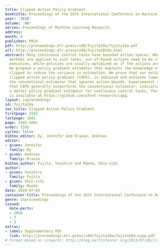 ```yaml
---
title: Clipped Action Policy Gradient
booktitle: Proceedings of the 35th International Conference on Machine Learning
year: '2018'
volume: '80'
series: Proceedings of Machine Learning Research
address: 
month: 0
publisher: PMLR
pdf: http://proceedings.mlr.press/v80/fujita18a/fujita18a.pdf
url: http://proceedings.mlr.press/v80/fujita2018a.html
abstract: Many continuous control tasks have bounded action spaces. When policy gradient
  methods are applied to such tasks, out-of-bound actions need to be clipped before
  execution, while policies are usually optimized as if the actions are not clipped.
  We propose a policy gradient estimator that exploits the knowledge of actions being
  clipped to reduce the variance in estimation. We prove that our estimator, named
  clipped action policy gradient (CAPG), is unbiased and achieves lower variance than
  the conventional estimator that ignores action bounds. Experimental results demonstrate
  that CAPG generally outperforms the conventional estimator, indicating that it is
  a better policy gradient estimator for continuous control tasks. The source code
  is available at https://github.com/pfnet-research/capg.
layout: inproceedings
id: fujita18a
tex_title: Clipped Action Policy Gradient
firstpage: 1592
lastpage: 1601
page: 1592-1601
order: 1592
cycles: false
bibtex_editor: Dy, Jennifer and Krause, Andreas
editor:
- given: Jennifer
  family: Dy
- given: Andreas
  family: Krause
bibtex_author: Fujita, Yasuhiro and Maeda, Shin-ichi
author:
- given: Yasuhiro
  family: Fujita
- given: Shin-ichi
  family: Maeda
date: 2018-07-03
container-title: Proceedings of the 35th International Conference on Machine Learning
genre: inproceedings
issued:
  date-parts:
  - 2018
  - 7
  - 3
extras:
- label: Supplementary PDF
  link: http://proceedings.mlr.press/v80/fujita18a/fujita18a-supp.pdf
# Format based on citeproc: http://blog.martinfenner.org/2013/07/30/citeproc-yaml-for-bibliographies/
---
```

